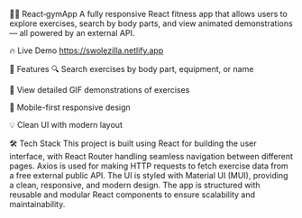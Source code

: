 🏋️‍♂️ React‑gymApp
A fully responsive React fitness app that allows users to explore exercises, search by body parts, and view animated demonstrations — all powered by an external API.

🔥 Live Demo
https://swolezilla.netlify.app

📌 Features
🔍 Search exercises by body part, equipment, or name

🏃 View detailed GIF demonstrations of exercises

📱 Mobile-first responsive design

💡 Clean UI with modern layout

🛠️ Tech Stack
This project is built using React for building the user interface, with React Router handling seamless navigation between different pages. Axios is used for making HTTP requests to fetch exercise data from a free external public API. The UI is styled with Material UI (MUI), providing a clean, responsive, and modern design. The app is structured with reusable and modular React components to ensure scalability and maintainability.

